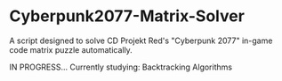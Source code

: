 # Cyberpunk2077-Matrix-Solver
A script designed to solve CD Projekt Red's "Cyberpunk 2077" in-game code matrix puzzle automatically.

IN PROGRESS...
Currently studying: Backtracking Algorithms
